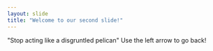 ```yaml
---
layout: slide
title: "Welcome to our second slide!"
---
```

"Stop acting like a disgruntled pelican"
Use the left arrow to go back!
